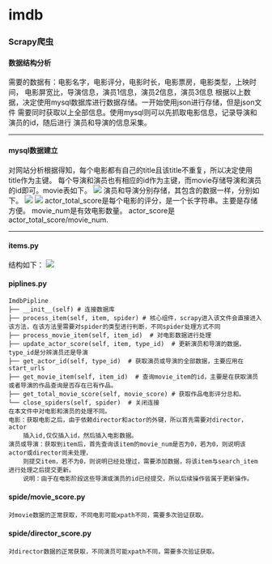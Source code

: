 # imdb
### Scrapy爬虫

#### 数据结构分析
需要的数据有：电影名字，电影评分，电影时长，电影票房，电影类型，上映时间，
电影屏宽比，导演信息，演员1信息，演员2信息，演员3信息
根据以上数据，决定使用mysql数据库进行数据存储。一开始使用json进行存储，但是json文件
需要同时获取以上全部信息。使用mysql则可以先抓取电影信息，记录导演和演员的id，随后进行
演员和导演的信息采集。

------------

#### mysql数据建立
对网站分析根据得知，每个电影都有自己的title且该title不重复，所以决定使用title作为主键。
每个导演和演员也有相应的id作为主键，而movie存储导演和演员的id即可。movie表如下。
![](/media/editor/e3ecd9231e5a6fe7a0e6cb690132ce1_20200616114955783504.png)
演员和导演分别存储，其包含的数据一样，分别如下。
![](/media/editor/562db8caa3cb644c508ad3c2c7e76df_20200616115116534359.png)
![](/media/editor/ea781e5ca6d90fb75fb4b094077673e_20200616115130192654.png)
actor_total_score是每个电影的评分，是一个长字符串。主要是存储方便。
movie_num是有效电影数量。
actor_score是actor_total_score/movie_num.

------------

#### items.py
结构如下：
![](/media/editor/09f86b8b2d2fd5084b840005cc1a06f_20200616115703813621.png)

#### piplines.py
    ImdbPipline
    ├── __init__(self) # 连接数据库
    ├── process_item(self, item, spider) # 核心组件，scrapy进入该文件会直接进入该方法，在该方法里需要对spider的类型进行判断，不同spider处理方式不同
    ├── process_movie_item(self, item_id)  # 对电影数据进行处理
    ├── update_actor_score(self, item, type_id)  # 更新演员和导演的数据，type_id是分辨演员还是导演
    ├── get_actor_id(self, type_id)  # 获取演员或导演的全部数据，主要应用在start_urls
    ├── get_movie_item(self, item_id)  # 查询movie_item的id，主要是在获取演员或者导演的作品查询是否存在已有作品。
    ├── get_total_movie_score(self, movie_score) # 获取作品电影评分总和。
    └── close_spiders(self, spider)  # 关闭连接
	在本文件中对电影和演员的处理不同。
	电影：获取电影之后，由于依赖director和actor的外键，所以首先需要对director，actor
		插入id,仅仅插入id，然后插入电影数据。
	演员或导演：获取到item后，首先查询该item的movie_num是否为0，若为0，则说明该actor或director尚未处理，
		则提交item，若不为0，则说明已经处理过，需要添加数据，将该item与search_item进行处理之后提交更新。
		说明：由于在电影阶段这些导演或演员的id已经提交，所以后续操作皆属于更新操作。

#### spide/movie_score.py
    对movie数据的正常获取，不同电影可能xpath不同，需要多次验证获取。

#### spide/director_score.py
    对director数据的正常获取，不同演员可能xpath不同，需要多次验证获取。
